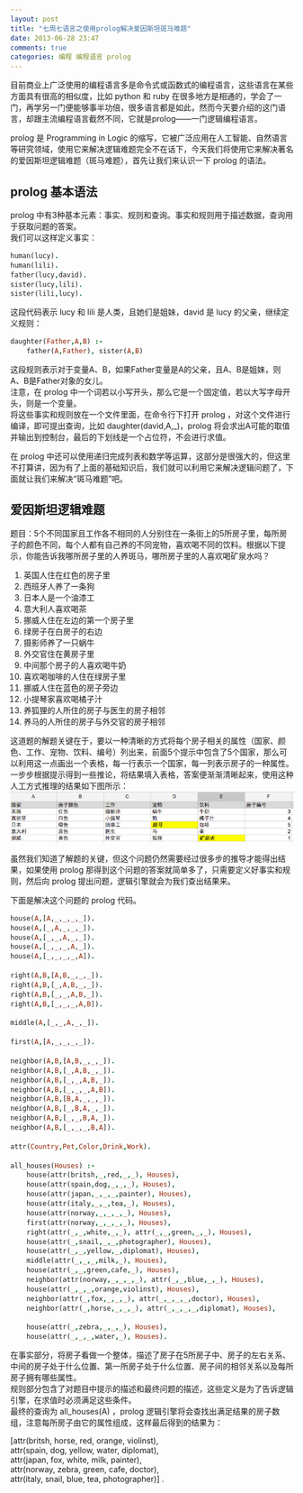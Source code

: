 ```yaml
---
layout: post
title: "七周七语言之使用prolog解决爱因斯坦斑马难题"
date: 2013-06-28 23:47
comments: true
categories: 编程 编程语言 prolog
---
```


目前商业上广泛使用的编程语言多是命令式或函数式的编程语言，这些语言在某些方面具有很高的相似度，比如 python 和 ruby 在很多地方是相通的，学会了一门，再学另一门便能够事半功倍，很多语言都是如此，然而今天要介绍的这门语言，却跟主流编程语言截然不同，它就是prolog——一门逻辑编程语言。

prolog 是 Programming in Logic 的缩写，它被广泛应用在人工智能、自然语言等研究领域，使用它来解决逻辑难题完全不在话下，今天我们将使用它来解决著名的爱因斯坦逻辑难题（斑马难题），首先让我们来认识一下 prolog 的语法。

## prolog 基本语法 ##
prolog 中有3种基本元素：事实、规则和查询。事实和规则用于描述数据，查询用于获取问题的答案。  
我们可以这样定义事实：
``` prolog
human(lucy).
human(lili).
father(lucy,david).
sister(lucy,lili).
sister(lili,lucy).
```
这段代码表示 lucy 和 lili 是人类，且她们是姐妹，david 是 lucy 的父亲，继续定义规则：
``` prolog
daughter(Father,A,B) :-
    father(A,Father), sister(A,B)
```
这段规则表示对于变量A、B，如果Father变量是A的父亲，且A、B是姐妹，则A、B是Father对象的女儿。    
注意，在 prolog 中一个词若以小写开头，那么它是一个固定值，若以大写字母开头，则是一个变量。   
将这些事实和规则放在一个文件里面，在命令行下打开 prolog ，对这个文件进行编译，即可提出查询，比如 daughter(david,A,_)，prolog 将会求出A可能的取值并输出到控制台，最后的下划线是一个占位符，不会进行求值。

在 prolog 中还可以使用递归完成列表和数学等运算，这部分是很强大的，但这里不打算讲，因为有了上面的基础知识后，我们就可以利用它来解决逻辑问题了，下面就让我们来解决“斑马难题”吧。

## 爱因斯坦逻辑难题 ##
题目：5个不同国家且工作各不相同的人分别住在一条街上的5所房子里，每所房子的颜色不同，每个人都有自己养的不同宠物，喜欢喝不同的饮料。根据以下提示，你能告诉我哪所房子里的人养斑马，哪所房子里的人喜欢喝矿泉水吗？

1. 英国人住在红色的房子里
2. 西班牙人养了一条狗
3. 日本人是一个油漆工
4. 意大利人喜欢喝茶
5. 挪威人住在左边的第一个房子里
6. 绿房子在白房子的右边
7. 摄影师养了一只蜗牛
8. 外交官住在黄房子里
9. 中间那个房子的人喜欢喝牛奶
10. 喜欢喝咖啡的人住在绿房子里
11. 挪威人住在蓝色的房子旁边
12. 小提琴家喜欢喝橘子汁
13. 养狐狸的人所住的房子与医生的房子相邻
14. 养马的人所住的房子与外交官的房子相邻

这道题的解题关键在于，要以一种清晰的方式将每个房子相关的属性（国家、颜色、工作、宠物、饮料、编号）列出来，前面5个提示中包含了5个国家，那么可以利用这一点画出一个表格，每一行表示一个国家，每一列表示房子的一种属性。一步步根据提示得到一些推论，将结果填入表格，答案便渐渐清晰起来，使用这种人工方式推理的结果如下图所示：
![爱因斯坦逻辑难题结果](/assets/blog/20130629/q-zebra.png)

虽然我们知道了解题的关键，但这个问题仍然需要经过很多步的推导才能得出结果，如果使用 prolog 那得到这个问题的答案就简单多了，只需要定义好事实和规则，然后向 prolog 提出问题，逻辑引擎就会为我们查出结果来。

下面是解决这个问题的 prolog 代码。
``` prolog
house(A,[A,_,_,_,_]).
house(A,[_,A,_,_,_]).
house(A,[_,_,A,_,_]).
house(A,[_,_,_,A,_]).
house(A,[_,_,_,_,A]).

right(A,B,[A,B,_,_,_]).
right(A,B,[_,A,B,_,_]).
right(A,B,[_,_,A,B,_]).
right(A,B,[_,_,_,A,B]).

middle(A,[_,_,A,_,_]).

first(A,[A,_,_,_,_]).

neighbor(A,B,[A,B,_,_,_]).
neighbor(A,B,[_,A,B,_,_]).
neighbor(A,B,[_,_,A,B,_]).
neighbor(A,B,[_,_,_,A,B]).
neighbor(A,B,[B,A,_,_,_]).
neighbor(A,B,[_,B,A,_,_]).
neighbor(A,B,[_,_,B,A,_]).
neighbor(A,B,[_,_,_,B,A]).

attr(Country,Pet,Color,Drink,Work).

all_houses(Houses) :-
    house(attr(britsh,_,red,_,_), Houses),
    house(attr(spain,dog,_,_,_), Houses),
    house(attr(japan,_,_,_,painter), Houses),
    house(attr(italy,_,_,tea,_), Houses),
    house(attr(norway,_,_,_,_), Houses),
    first(attr(norway,_,_,_,_), Houses),
    right(attr(_,_,white,_,_), attr(_,_,green,_,_), Houses),
    house(attr(_,snail,_,_,photographer), Houses),
    house(attr(_,_,yellow,_,diplomat), Houses),
    middle(attr(_,_,_,milk,_), Houses),
    house(attr(_,_,green,cafe,_), Houses),
    neighbor(attr(norway,_,_,_,_), attr(_,_,blue,_,_), Houses),
    house(attr(_,_,_,orange,violinst), Houses),
    neighbor(attr(_,fox,_,_,_), attr(_,_,_,_,doctor), Houses),
    neighbor(attr(_,horse,_,_,_), attr(_,_,_,_,diplomat), Houses),

    house(attr(_,zebra,_,_,_), Houses),
    house(attr(_,_,_,water,_), Houses).
```
在事实部分，将房子看做一个整体，描述了房子在5所房子中、房子的左右关系、中间的房子处于什么位置、第一所房子处于什么位置、房子间的相邻关系以及每所房子拥有哪些属性。  
规则部分包含了对题目中提示的描述和最终问题的描述，这些定义是为了告诉逻辑引擎，在求值时必须满足这些条件。  
最终的查询为 all_houses(A) ，prolog 逻辑引擎将会查找出满足结果的房子数组，注意每所房子由它的属性组成，这样最后得到的结果为：

[attr(britsh, horse, red, orange, violinst),     
 attr(spain, dog, yellow, water, diplomat),     
 attr(japan, fox, white, milk, painter),     
 attr(norway, zebra, green, cafe, doctor),     
 attr(italy, snail, blue, tea, photographer)] .
